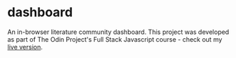 # dashboard

An in-browser literature community dashboard. This project was developed as part of The Odin Project's Full Stack Javascript course - check out my [live version]().
